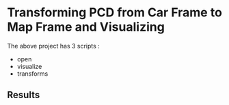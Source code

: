 # Transforming PCD from Car Frame to Map Frame and Visualizing 

The above project has 3 scripts :
* open
* visualize
* transforms

## Results


